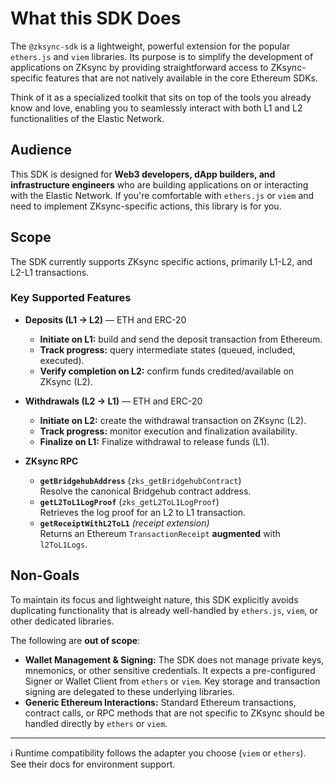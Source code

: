 # What this SDK Does

The `@zksync-sdk` is a lightweight, powerful extension for the popular `ethers.js` and `viem` libraries. Its purpose is to simplify the development of applications on ZKsync by providing straightforward access to ZKsync-specific features that are not natively available in the core Ethereum SDKs.

Think of it as a specialized toolkit that sits on top of the tools you already know and love, enabling you to seamlessly interact with both L1 and L2 functionalities of the Elastic Network.

## Audience

This SDK is designed for **Web3 developers, dApp builders, and infrastructure engineers** who are building applications on or interacting with the Elastic Network. If you're comfortable with `ethers.js` or `viem` and need to implement ZKsync-specific actions, this library is for you.

## Scope

The SDK currently supports ZKsync specific actions, primarily L1-L2, and L2-L1 transactions.

### Key Supported Features

- **Deposits (L1 → L2)** — ETH and ERC-20
  - **Initiate on L1:** build and send the deposit transaction from Ethereum.
  - **Track progress:** query intermediate states (queued, included, executed).
  - **Verify completion on L2:** confirm funds credited/available on ZKsync (L2).

- **Withdrawals (L2 → L1)** — ETH and ERC-20
  - **Initiate on L2:** create the withdrawal transaction on ZKsync (L2).
  - **Track progress:** monitor execution and finalization availability.
  - **Finalize on L1:** Finalize withdrawal to release funds (L1).

- **ZKsync RPC**
  - **`getBridgehubAddress`** (`zks_getBridgehubContract`)  
    Resolve the canonical Bridgehub contract address.
  - **`getL2ToL1LogProof`** (`zks_getL2ToL1LogProof`)  
    Retrieves the log proof for an L2 to L1 transaction.
  - **`getReceiptWithL2ToL1`** *(receipt extension)*  
    Returns an Ethereum `TransactionReceipt` **augmented** with `l2ToL1Logs`.

## Non-Goals

To maintain its focus and lightweight nature, this SDK explicitly avoids duplicating functionality that is already well-handled by `ethers.js`, `viem`, or other dedicated libraries.

The following are **out of scope**:

- **Wallet Management & Signing:** The SDK does not manage private keys, mnemonics, or other sensitive credentials. It expects a pre-configured Signer or Wallet Client from `ethers` or `viem`. Key storage and transaction signing are delegated to these underlying libraries.
- **Generic Ethereum Interactions:** Standard Ethereum transactions, contract calls, or RPC methods that are not specific to ZKsync should be handled directly by `ethers` or `viem`.

---

ℹ️ Runtime compatibility follows the adapter you choose (`viem` or `ethers`).  
See their docs for environment support.
